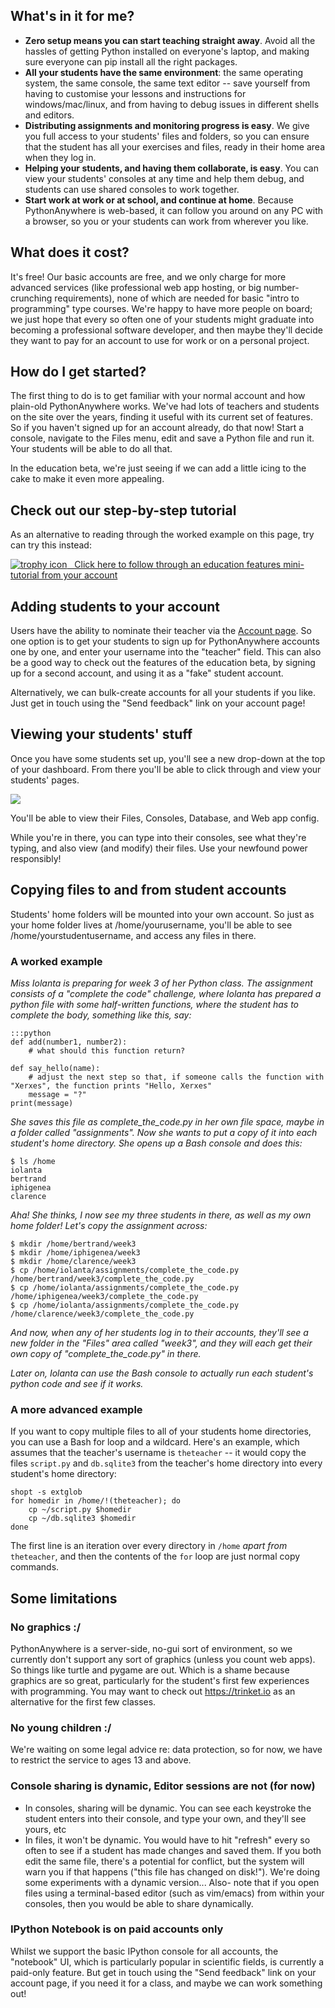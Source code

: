 
<!--
.. title: PythonAnywhere Education
.. slug: Education
.. date: 2015-05-13 14:35:28 UTC+01:00
.. tags:
.. category:
.. link:
.. description:
.. type: text
-->




## What's in it for me?


  * **Zero setup means you can start teaching straight away**. Avoid all the hassles of getting Python installed on everyone's laptop, and making sure everyone can pip install all the right packages.
  * **All your students have the same environment**: the same operating system, the same console, the same text editor -- save yourself from having to customise your lessons and instructions for windows/mac/linux, and from having to debug issues in different shells and editors.
  * **Distributing assignments and monitoring progress is easy**. We give you full access to your students' files and folders, so you can ensure that the student has all your exercises and files, ready in their home area when they log in.
  * **Helping your students, and having them collaborate, is easy**. You can view your students' consoles at any time and help them debug, and students can use shared consoles to work together.
  * **Start work at work or at school, and continue at home**. Because PythonAnywhere is web-based, it can follow you around on any PC with a browser, so you or your students can work from wherever you like.


## What does it cost?


It's free! Our basic accounts are free, and we only charge for more advanced services (like professional web app hosting, or big number-crunching requirements), none of which are needed for basic "intro to programming" type courses. We're happy to have more people on board; we just hope that every so often one of your students might graduate into becoming a professional software developer, and then maybe they'll decide they want to pay for an account to use for work or on a personal project.


## How do I get started?


The first thing to do is to get familiar with your normal account and how plain-old PythonAnywhere works. We've had lots of teachers and students on the site over the years, finding it useful with its current set of features. So if you haven't signed up for an account already, do that now! Start a console, navigate to the Files menu, edit and save a Python file and run it. Your students will be able to do all that.

In the education beta, we're just seeing if we can add a little icing to the cake to make it even more appealing.


## Check out our step-by-step tutorial

As an alternative to reading through the worked example on this page, try can try this instead:

<a href="https://www.pythonanywhere.com/task_helpers/start/6-education/" class="btn">
    <img alt="trophy icon" src="https://www.pythonanywhere.com/static/glyphicons/glyphicons_074_cup@2x.png">
    &nbsp;
    Click here to follow through an education features mini-tutorial from your account
</a>


## Adding students to your account


Users have the ability to nominate their teacher via the [Account page](https://www.pythonanywhere.com/account). So one option is to get your students to sign up for PythonAnywhere accounts one by one, and enter your username into the "teacher" field. This can also be a good way to check out the features of the education beta, by signing up for a second account, and using it as a "fake" student account.

Alternatively, we can bulk-create accounts for all your students if you like. Just get in touch using the "Send feedback" link on your account page!


## Viewing your students' stuff


Once you have some students set up, you'll see a new drop-down at the top of your dashboard. From there you'll be able to click through and view your students' pages.

![](/students_dropdown.png)

You'll be able to view their Files, Consoles, Database, and Web app config.

While you're in there, you can type into their consoles, see what they're typing, and also view (and modify) their files. Use your newfound power responsibly!


## Copying files to and from student accounts


Students' home folders will be mounted into your own account. So just as your home folder lives at /home/yourusername, you'll be able to see /home/yourstudentusername, and access any files in there.


### A worked example


*Miss Iolanta is preparing for week 3 of her Python class. The assignment consists of a "complete the code" challenge, where Iolanta has prepared a python file with some half-written functions, where the student has to complete the body, something like this, say:*

    :::python
    def add(number1, number2):
        # what should this function return?

    def say_hello(name):
        # adjust the next step so that, if someone calls the function with "Xerxes", the function prints "Hello, Xerxes"
        message = "?"
    print(message)



*She saves this file as complete_the_code.py in her own file space, maybe in a folder called "assignments". Now she wants to put a copy of it into each student's home directory. She opens up a Bash console and does this:*

    $ ls /home
    iolanta
    bertrand
    iphigenea
    clarence



*Aha! She thinks, I now see my three students in there, as well as my own home folder! Let's copy the assignment across:*

    $ mkdir /home/bertrand/week3
    $ mkdir /home/iphigenea/week3
    $ mkdir /home/clarence/week3
    $ cp /home/iolanta/assignments/complete_the_code.py /home/bertrand/week3/complete_the_code.py
    $ cp /home/iolanta/assignments/complete_the_code.py /home/iphigenea/week3/complete_the_code.py
    $ cp /home/iolanta/assignments/complete_the_code.py /home/clarence/week3/complete_the_code.py



*And now, when any of her students log in to their accounts, they'll see a new folder in the "Files" area called "week3", and they will each get their own copy of "complete_the_code.py" in there.*

*Later on, Iolanta can use the Bash console to actually run each student's python code and see if it works.*

### A more advanced example

If you want to copy multiple files to all of your students home directories, you
can use a Bash for loop and a wildcard.  Here's an example, which assumes that
the teacher's username is `theteacher` -- it would copy the files `script.py` and
`db.sqlite3` from the teacher's home directory into every student's home directory:

    shopt -s extglob
    for homedir in /home/!(theteacher); do
        cp ~/script.py $homedir
        cp ~/db.sqlite3 $homedir
    done

The first line is an iteration over every directory in `/home` *apart from* `theteacher`,
and then the contents of the `for` loop are just normal copy commands.


## Some limitations



### No graphics :/


PythonAnywhere is a server-side, no-gui sort of environment, so we currently don't support any sort of graphics (unless you count web apps). So things like turtle and pygame are out. Which is a shame because graphics are so great, particularly for the student's first few experiences with programming. You may want to check out <https://trinket.io> as an alternative for the first few classes.


### No young children :/


We're waiting on some legal advice re: data protection, so for now, we have to restrict the service to ages 13 and above.


### Console sharing is dynamic, Editor sessions are not (for now)


  * In consoles, sharing will be dynamic. You can see each keystroke the student enters into their console, and type your own, and they'll see yours, etc
  * In files, it won't be dynamic. You would have to hit "refresh" every so often to see if a student has made changes and saved them. If you both edit the same file, there's a potential for conflict, but the system will warn you if that happens ("this file has changed on disk!"). We're doing some experiments with a dynamic version... Also- note that if you open files using a terminal-based editor (such as vim/emacs) from within your consoles, then you would be able to share dynamically.


### IPython Notebook is on paid accounts only


Whilst we support the basic IPython console for all accounts, the "notebook" UI, which is particularly popular in scientific fields, is currently a paid-only feature.  But get in touch using the "Send feedback" link on your account page, if you need it for a class, and maybe we can work something out!

